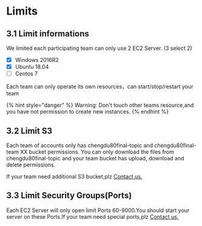 # Limits

## 3.1 Limit informations

We limited each participating team can only use 2 EC2 Server. \(3 select 2\)

* [x] Windows 2016R2
* [x] Ubuntu 18.04
* [ ] Centos 7

Each team can only operate its own resources，can start/stop/restart your team

{% hint style="danger" %}
Warning: Don't touch other teams resource,and you have not permission to create new instances.
{% endhint %}

## 3.2 Limit S3

Each team of accounts only has chengdu80final-topic and chengdu80final-team XX bucket permissions. You can only download the files from chengdu80final-topic and your team bucket has upload, download and delete permissions.

If your team need additional S3 bucket,plz [Contact us.](../../tech-support/online-support.md)

## 3.3 Limit  Security Groups\(Ports\)

Each EC2 Server will only open limit Ports  60-9000.You should start your server on these Ports.If your team need special ports,plz [Contact us.](../../tech-support/online-support.md)

